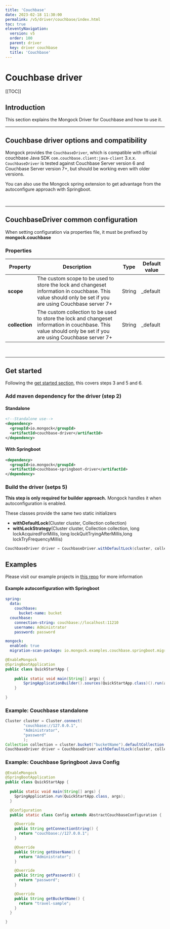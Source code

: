 ```yaml
---
title: 'Couchbase' 
date: 2023-02-18 11:30:00 
permalink: /v5/driver/couchbase/index.html
toc: true
eleventyNavigation:
  version: v5
  order: 100 
  parent: driver
  key: driver couchbase 
  title: 'Couchbase'
---
```

<h1 class="title">Couchbase driver</h1>

[[TOC]]

## Introduction
This section explains the Mongock Driver for Couchbase and how to use it.
<br />

-------------------------------------------

## Couchbase driver options and compatibility

Mongock provides the `CouchbaseDriver`, which is compatible with official couchbase Java SDK `com.couchbase.client:java-client` 3.x.x.
`CouchbaseDriver` is tested against Couchbase Server version 6 and Couchbase Server version 7+, but should be working even with older versions.

You can also use the Mongock spring extension to get advantage from the autoconfigure approach with Springboot.

<br />

-------------------------------------------

## CouchbaseDriver common configuration

<p class="tipAlt">When setting configuration via properties file, it must be prefixed by <b>mongock.couchbase</b></p>

### Properties


| Property       | Description                                                                                                                                                   | Type   | Default value |
|----------------|---------------------------------------------------------------------------------------------------------------------------------------------------------------|--------|---------------|
| **scope**      | The custom scope to be used to store the lock and changeset information in couchbase. This value should only be set if you are using Couchbase server 7+      | String | _default      |  
| **collection** | The custom collection to be used to store the lock and changeset information in couchbase. This value should only be set if you are using Couchbase server 7+ | String | _default      |

<br />

------------------------------------------- 


## Get started 
Following the [get started section](/v5/get-started#steps-to-run-mongock), this covers steps 3 and 5 and 6.

### Add maven dependency for the driver (step 2)

#### Standalone 
```xml
<!--Standalone use-->
<dependency>
  <groupId>io.mongock</groupId>
  <artifactId>couchbase-driver</artifactId>
</dependency>

```

#### With Springboot 
```xml
<dependency>
  <groupId>io.mongock</groupId>
  <artifactId>couchbase-springboot-driver</artifactId>
</dependency>
```

### Build the driver (setps 5)

<p class="successAlt"><b>This step is only required for builder approach.</b> Mongock handles it when autoconfiguration is enabled.</p>
These classes provide the same two static initializers

- **withDefaultLock**(Cluster cluster, Collection collection)
- **withLockStrategy**(Cluster cluster, Collection collection, long lockAcquiredForMillis, long lockQuitTryingAfterMillis,long lockTryFrequencyMillis)

```java
CouchbaseDriver driver = CouchbaseDriver.withDefaultLock(cluster, collection);
```

## Examples 
<p class="successAlt">Please visit our example projects in <a href="https://github.com/mongock/mongock-examples/tree/master/mongodb">this repo</a> for more information</p>



#### Example autoconfiguration with Springboot

```yaml
spring:
  data:
    couchbase:
      bucket-name: bucket
  couchbase:
    connection-string: couchbase://localhost:11210
    username: Administrator
    password: password

mongock:
  enabled: true
  migration-scan-package: io.mongock.examples.couchbase.springboot.migration
```

```java
@EnableMongock
@SpringBootApplication
public class QuickStartApp {
    
    public static void main(String[] args) {
        SpringApplicationBuilder().sources(QuickStartApp.class)().run(args);
    }
    
}
```

### Example: Couchbase standalone
```java
Cluster cluster = Cluster.connect(
        "couchbase://127.0.0.1",
        "Administrator",
        "password"
        );
Collection collection = cluster.bucket("bucketName").defaultCollection();
CouchbaseDriver driver = CouchbaseDriver.withDefaultLock(cluster, collection);
```

### Example: Couchbase Springboot Java Config
```java
@EnableMongock
@SpringBootApplication
public class QuickStartApp {
    
  public static void main(String[] args) {
    SpringApplication.run(QuickStartApp.class, args);
  }

  @Configuration
  public static class Config extends AbstractCouchbaseConfiguration {

    @Override
    public String getConnectionString() {
      return "couchbase://127.0.0.1";
    }

    @Override
    public String getUserName() {
      return "Administrator";
    }

    @Override
    public String getPassword() {
      return "password";
    }

    @Override
    public String getBucketName() {
      return "travel-sample";
    }
  }

}
```
